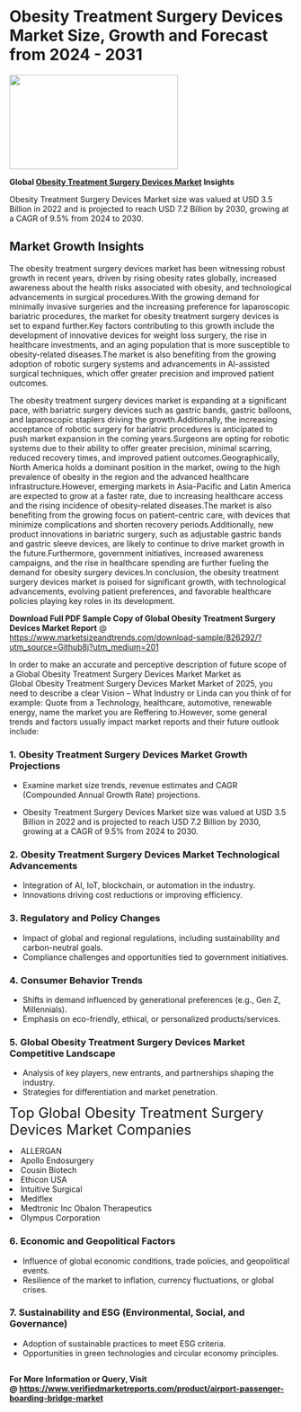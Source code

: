 <H1>Obesity Treatment Surgery Devices Market Size, Growth and Forecast from 2024 - 2031</H1><img class="aligncenter size-medium wp-image-584254" src="https://thirdeyenews.in/wp-content/uploads/2024/09/Global-Market-Research-300x168.jpeg" alt="" width="300" height="168" /><p><strong>Global&nbsp;<a href="https://www.marketsizeandtrends.com/download-sample/826292/?utm_source=Github8j?utm_medium=201">Obesity Treatment Surgery Devices Market</a> Insights</strong></p><p>Obesity Treatment Surgery Devices Market size was valued at USD 3.5 Billion in 2022 and is projected to reach USD 7.2 Billion by 2030, growing at a CAGR of 9.5% from 2024 to 2030.</p><p><h2>Market Growth Insights</h2> <p>The obesity treatment surgery devices market has been witnessing robust growth in recent years, driven by rising obesity rates globally, increased awareness about the health risks associated with obesity, and technological advancements in surgical procedures.With the growing demand for minimally invasive surgeries and the increasing preference for laparoscopic bariatric procedures, the market for obesity treatment surgery devices is set to expand further.Key factors contributing to this growth include the development of innovative devices for weight loss surgery, the rise in healthcare investments, and an aging population that is more susceptible to obesity-related diseases.The market is also benefiting from the growing adoption of robotic surgery systems and advancements in AI-assisted surgical techniques, which offer greater precision and improved patient outcomes.</p> <p>The obesity treatment surgery devices market is expanding at a significant pace, with bariatric surgery devices such as gastric bands, gastric balloons, and laparoscopic staplers driving the growth.Additionally, the increasing acceptance of robotic surgery for bariatric procedures is anticipated to push market expansion in the coming years.Surgeons are opting for robotic systems due to their ability to offer greater precision, minimal scarring, reduced recovery times, and improved patient outcomes.Geographically, North America holds a dominant position in the market, owing to the high prevalence of obesity in the region and the advanced healthcare infrastructure.However, emerging markets in Asia-Pacific and Latin America are expected to grow at a faster rate, due to increasing healthcare access and the rising incidence of obesity-related diseases.The market is also benefiting from the growing focus on patient-centric care, with devices that minimize complications and shorten recovery periods.Additionally, new product innovations in bariatric surgery, such as adjustable gastric bands and gastric sleeve devices, are likely to continue to drive market growth in the future.Furthermore, government initiatives, increased awareness campaigns, and the rise in healthcare spending are further fueling the demand for obesity surgery devices.In conclusion, the obesity treatment surgery devices market is poised for significant growth, with technological advancements, evolving patient preferences, and favorable healthcare policies playing key roles in its development.</p> <p><span class=""><strong>Download Full PDF Sample Copy of Global Obesity Treatment Surgery Devices Market Report</strong> @ <a href="https://www.marketsizeandtrends.com/download-sample/826292/?utm_source=Github8j?utm_medium=201" target="_blank">https://www.marketsizeandtrends.com/download-sample/826292/?utm_source=Github8j?utm_medium=201</a></span></p><p>In order to make an accurate and perceptive description of future scope of a Global&nbsp;Obesity Treatment Surgery Devices Market Market as Global&nbsp;Obesity Treatment Surgery Devices Market Market of 2025, you need to describe a clear Vision &ndash; What Industry or Linda can you think of for example: Quote from a Technology, healthcare, automotive, renewable energy, name the market you are Reffering to.However, some general trends and factors usually impact market reports and their future outlook include:</p><h3>1.&nbsp;<strong>Obesity Treatment Surgery Devices Market Growth Projections</strong></h3><ul><li>Examine market size trends, revenue estimates and CAGR (Compounded Annual Growth Rate) projections.</li><li><p>Obesity Treatment Surgery Devices Market size was valued at USD 3.5 Billion in 2022 and is projected to reach USD 7.2 Billion by 2030, growing at a CAGR of 9.5% from 2024 to 2030.</p></li></ul><h3>2.&nbsp;<strong>Obesity Treatment Surgery Devices Market Technological Advancements</strong></h3><ul><li>Integration of AI, IoT, blockchain, or automation in the industry.</li><li>Innovations driving cost reductions or improving efficiency.</li></ul><h3>3.&nbsp;<strong>Regulatory and Policy Changes</strong></h3><ul><li>Impact of global and regional regulations, including sustainability and carbon-neutral goals.</li><li>Compliance challenges and opportunities tied to government initiatives.</li></ul><h3>4.&nbsp;<strong>Consumer Behavior Trends</strong></h3><ul><li>Shifts in demand influenced by generational preferences (e.g., Gen Z, Millennials).</li><li>Emphasis on eco-friendly, ethical, or personalized products/services.</li></ul><h3>5.&nbsp;<strong>Global Obesity Treatment Surgery Devices Market Competitive Landscape</strong></h3><ul><li>Analysis of key players, new entrants, and partnerships shaping the industry.</li><li>Strategies for differentiation and market penetration.</li></ul><p data-pm-slice="1 1 []"><span style="color: inherit; font-family: inherit; font-size: 25px;">Top Global Obesity Treatment Surgery Devices Market Companies</span></p><div class="" data-test-id=""><p><li>ALLERGAN</li><li> Apollo Endosurgery</li><li> Cousin Biotech</li><li> Ethicon USA</li><li> Intuitive Surgical</li><li> Mediflex</li><li> Medtronic Inc Obalon Therapeutics</li><li> Olympus Corporation</li></p></div><h3>6.&nbsp;<strong>Economic and Geopolitical Factors</strong></h3><ul><li>Influence of global economic conditions, trade policies, and geopolitical events.</li><li>Resilience of the market to inflation, currency fluctuations, or global crises.</li></ul><h3>7.&nbsp;<strong>Sustainability and ESG (Environmental, Social, and Governance)</strong></h3><ul><li>Adoption of sustainable practices to meet ESG criteria.</li><li>Opportunities in green technologies and circular economy principles.</li></ul><h2><strong style="font-size: 14px;">For More Information or Query, Visit @&nbsp;</strong><a style="background-color: #ffffff; font-size: 14px;" href="https://www.marketsizeandtrends.com/report/obesity-treatment-surgery-devices-market/" target="_blank">https://www.verifiedmarketreports.com/product/airport-passenger-boarding-bridge-market</a></h2>